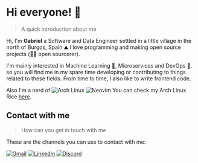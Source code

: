 # Hi everyone! 👋

> A quick introduction about me

Hi, I'm __Gabriel__ a Software and Data Engineer settled in a little village in the north of Burgos, Spain ⛰️ I love programming and making open source projects (🧙‍♂️ open sourcerer).

I'm mainly interested in Machine Learning 🧠, Microservices and DevOps 👷, so you will find me in my spare time developing or contributing to things related to these fields. From time to time, I also like to write frontend code.

Also I'm a nerd of
![Arch Linux](https://img.shields.io/badge/Arch_Linux-1793D1?style=for-the-badge&logo=arch-linux&logoColor=white)
![Neovim](https://img.shields.io/badge/Neovim-111111?style=for-the-badge&logo=neovim&logoColor=green)
You can check my Arch Linux Rice [here](https://github.com/gabrielmbmb/dotfiles).

## Contact with me

> How can you get in touch with me

These are the channels you can use to contact with me:

[![Gmail](https://img.shields.io/badge/Gmail-D14836?style=for-the-badge&logo=gmail&logoColor=white)](mailto:gmartinbdev@gmail.com)
[![LinkedIn](https://img.shields.io/badge/LinkedIn-0077B5?style=for-the-badge&logo=linkedin&logoColor=white)](https://www.linkedin.com/in/gabrielmbmb)
[![Discord](https://img.shields.io/badge/Discord-7289DA?style=for-the-badge&logo=discord&logoColor=white)](https://discordapp.com/users/340629668208181248/)